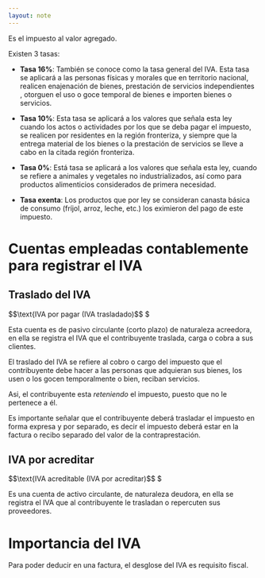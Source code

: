 ```yaml
---
layout: note
---
```


Es el impuesto al valor agregado.

Existen 3 tasas:
* **Tasa 16%**: También se conoce como la tasa general del IVA. Esta tasa se aplicará a las personas físicas y morales que en territorio nacional, realicen enajenación de bienes, prestación de servicios independientes , otorguen el uso o goce temporal de bienes e importen bienes o servicios. 

* **Tasa 10%**: Esta tasa se aplicará a los valores que señala esta ley cuando los actos o actividades por los que se deba pagar el impuesto, se realicen por residentes en la región fronteriza, y siempre que la entrega material de los bienes o la prestación de servicios se lleve a cabo en la citada región fronteriza.

* **Tasa 0%**: Está tasa se aplicará a los valores que señala esta ley, cuando se refiere a animales y vegetales no industrializados, así como para productos alimenticios considerados de primera necesidad.

* **Tasa exenta**: Los productos que por ley se consideran canasta básica de consumo (fríjol, arroz, leche, etc.) los eximieron del pago de este impuesto. 

# Cuentas empleadas contablemente para registrar el IVA
## Traslado del IVA

$$\text{IVA por pagar (IVA trasladado)$$
$

   Esta  cuenta es de pasivo circulante (corto plazo) de naturaleza acreedora, en ella se registra el IVA que el contribuyente traslada, carga o cobra a sus clientes.

El traslado del IVA se refiere al cobro o cargo del impuesto que el contribuyente debe hacer a las personas que adquieran sus bienes, los usen o los gocen temporalmente o bien, reciban servicios.

Asi, el contribuyente esta *reteniendo* el impuesto, puesto que no le pertenece a él.

Es importante señalar que el contribuyente deberá trasladar el impuesto en forma expresa y por separado, es decir el impuesto deberá estar en la factura o recibo separado del valor de la contraprestación.

## IVA por acreditar

$$\text{IVA acreditable (IVA por acreditar)$$
$

Es una cuenta de activo circulante, de naturaleza deudora, en ella se registra el IVA que al contribuyente le trasladan o repercuten sus proveedores.

# Importancia del IVA
Para poder deducir en una factura, el desglose del IVA es requisito fiscal.